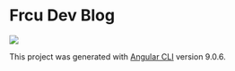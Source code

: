 # Frcu Dev Blog

![](https://github.com/frcudev/blog/workflows/CI/badge.svg)
  
This project was generated with [Angular CLI](https://github.com/angular/angular-cli) version 9.0.6.

